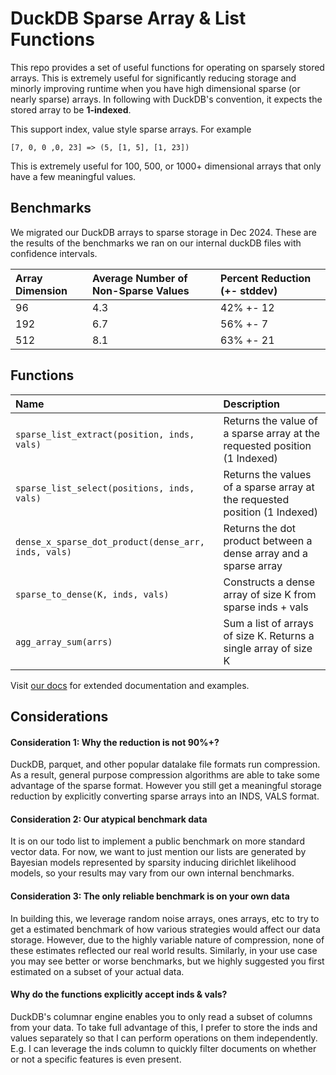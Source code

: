 # DuckDB Sparse Array & List Functions
This repo provides a set of useful functions for operating on sparsely stored arrays. This is extremely useful for significantly reducing storage and minorly improving runtime when you have high dimensional sparse (or nearly sparse) arrays. In following with DuckDB's convention, it expects the stored array to be **1-indexed**.

This support index, value style sparse arrays. For example

`[7, 0, 0 ,0, 23] => (5, [1, 5], [1, 23]) `

This is extremely useful for 100, 500, or 1000+ dimensional arrays that only have a few meaningful values.


## Benchmarks

We migrated our DuckDB arrays to sparse storage in Dec 2024. These are the results of the benchmarks we ran on our internal duckDB files with confidence intervals. 

| Array Dimension | Average Number of Non-Sparse Values | Percent Reduction (+- stddev) |
|:--|:-------|:---|
| 96 | 4.3 | 42% +- 12|
| 192 | 6.7 | 56% +- 7|
| 512 | 8.1 | 63% +- 21 |


## Functions
| Name | Description |
|:--|:-------|
| `sparse_list_extract(position, inds, vals)` | Returns the value of a sparse array at the requested position (1 Indexed) |
| `sparse_list_select(positions, inds, vals)` | Returns the values of a sparse array at the requested position (1 Indexed) |
| `dense_x_sparse_dot_product(dense_arr, inds, vals)` | Returns the dot product between a dense array and a sparse array |
| `sparse_to_dense(K, inds, vals)` | Constructs a dense array of size K from sparse inds + vals |
| `agg_array_sum(arrs)` | Sum a list of arrays of size K. Returns a single array of size K |


Visit [our docs](https://sturdystatistics.com/docs/reference/SparseSQL.html) for extended documentation and examples.


## Considerations

#### Consideration 1: Why the reduction is not 90%+?

DuckDB, parquet, and other popular datalake file formats run compression. As a result, general purpose compression algorithms are able to take some advantage of the sparse format. However you still get a meaningful storage reduction by explicitly converting sparse arrays into an INDS, VALS format. 


#### Consideration 2: Our atypical benchmark data
It is on our todo list to implement a public benchmark on more standard vector data. For now, we want to just mention our lists are generated by Bayesian models represented by sparsity inducing dirichlet likelihood models, so your results may vary from our own internal benchmarks.

#### Consideration 3: The only reliable benchmark is on your own data
In building this, we leverage random noise arrays, ones arrays, etc to try to get a estimated benchmark of how various strategies would affect our data storage. However, due to the highly variable nature of compression, none of these estimates reflected our real world results. Similarly, in your use case you may see better or worse benchmarks, but we highly suggested you first estimated on a subset of your actual data.

#### Why do the functions explicitly accept inds & vals?
DuckDB's columnar engine enables you to only read a subset of columns from your data. To take full advantage of this, I prefer to store the inds and values separately so that I can perform operations on them independently. E.g. I can leverage the inds column to quickly filter documents on whether or not a specific features is even present.



